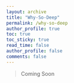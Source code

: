 ```yaml
---
layout: archive
title: "Why-So-Deep"
permalink: /why-so-deep
author_profile: true
toc: true
toc_sticky: true
read_time: false
author_profile: false
comments: false
---
```


> 
> Coming Soon
